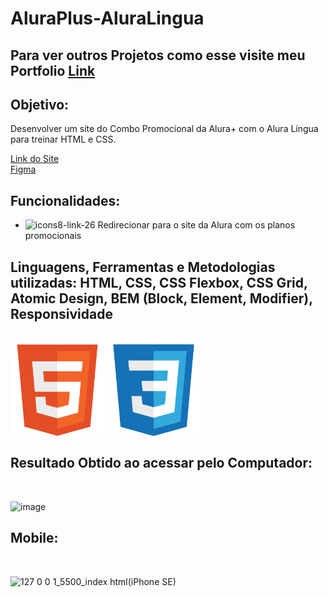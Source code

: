 # AluraPlus-AluraLingua

## Para ver outros Projetos como esse visite meu Portfolio [Link](https://github.com/SammyLexa/Portfolio)

## Objetivo:

Desenvolver um site do Combo Promocional da Alura+ com o Alura Língua para treinar HTML e CSS.

[Link do Site](https://alura-plus-alura-lingua-git-main-sammylexa.vercel.app/) 
</br>
[Figma](https://www.figma.com/file/tFDVyNuKhrT2G03k2dCstW/Alura-Plus---Layout?node-id=1-77&t=jjovjAP6qjU0Zbzj-0)

## Funcionalidades: 
- ![icons8-link-26](https://user-images.githubusercontent.com/123910027/228752013-a96329b2-08be-4b86-ab21-9506e43c6bf7.png) Redirecionar para o site da Alura com os planos promocionais 

<h2>Linguagens, Ferramentas e Metodologias utilizadas: 
HTML, CSS, CSS Flexbox, CSS Grid, Atomic Design, BEM (Block, Element, Modifier), Responsividade</h2>

<div style="display: inline_block"><br>
  <img align="center" alt="HTML"  width="150" src="https://raw.githubusercontent.com/devicons/devicon/master/icons/html5/html5-original.svg">
  <img align="center" alt="CSS" width="150" src="https://raw.githubusercontent.com/devicons/devicon/master/icons/css3/css3-original.svg">
</div>

## Resultado Obtido ao acessar pelo Computador:
</br>

![image](https://user-images.githubusercontent.com/123910027/229312883-512cda55-fedd-4e1d-8e93-cbbe01449153.png)

## Mobile: 
</br>

![127 0 0 1_5500_index html(iPhone SE)](https://user-images.githubusercontent.com/123910027/229326863-a06ca685-bc3b-484b-a3b5-bdb2825a730d.png)
